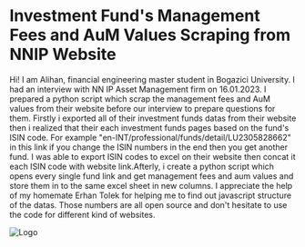 
# Investment Fund's Management Fees and AuM Values Scraping from NNIP Website

Hi! I am Alihan, financial engineering master student in Bogazici University. I had an interview with NN IP Asset Management firm on 16.01.2023. I prepared a python script which scrap the management fees and AuM values from their website before our interview to prepare questions for them. Firstly i exported all of their investment funds datas from their website then i realized that their each investment funds pages based on the fund's ISIN code. For example "en-INT/professional/funds/detail/LU2305828662" in this link if you change the ISIN numbers in the end then you get another fund. I was able to export ISIN codes to excel on their website then concat it each ISIN code with website link.Afterly, i create a python script which opens every single fund link and get management fees and aum values and store them in to the same excel sheet in new columns.
I appreciate the help of my homemate Erhan Tolek for helping me to find out javascript structure of the datas. Those numbers are all open source and don't hesitate to use the code for different kind of websites.

![Logo](https://upload.wikimedia.org/wikipedia/commons/2/2d/NNIP_Logo_4c_gro%C3%9F.jpg)

    
